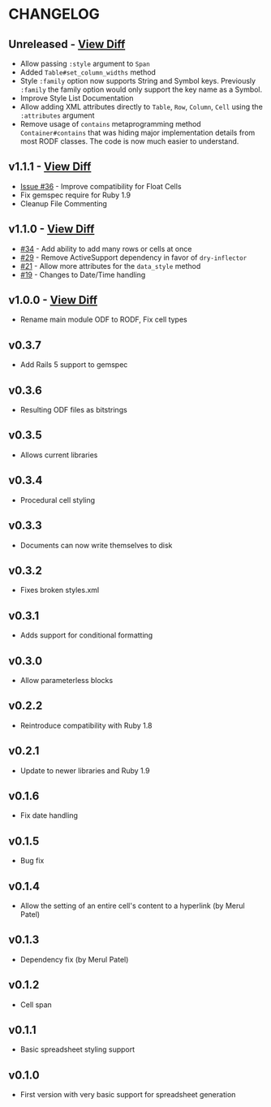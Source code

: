 # CHANGELOG

## Unreleased - [View Diff](https://github.com/westonganger/rodf/compare/v1.1.1..master)
- Allow passing `:style` argument to `Span`
- Added `Table#set_column_widths` method
- Style `:family` option now supports String and Symbol keys. Previously `:family` the family option would only support the key name as a Symbol.
- Improve Style List Documentation
- Allow adding XML attributes directly to `Table`, `Row`, `Column`, `Cell` using the `:attributes` argument
- Remove usage of `contains` metaprogramming method `Container#contains` that was hiding major implementation details from most RODF classes. The code is now much easier to understand.

## v1.1.1 - [View Diff](https://github.com/westonganger/rodf/compare/v1.1.0..v1.1.1)
- [Issue #36](https://github.com/westonganger/rodf/issues/36) - Improve compatibility for Float Cells
- Fix gemspec require for Ruby 1.9
- Cleanup File Commenting

## v1.1.0 - [View Diff](https://github.com/westonganger/rodf/compare/v1.0.0..v1.1.0)
- [#34](https://github.com/westonganger/rodf/pull/34) - Add ability to add many rows or cells at once
- [#29](https://github.com/westonganger/rodf/pull/29) - Remove ActiveSupport dependency in favor of `dry-inflector`
- [#21](https://github.com/thiagoarrais/rodf/pull/21) - Allow more attributes for the `data_style` method
- [#19](https://github.com/westonganger/rodf/issues/19) - Changes to Date/Time handling

## v1.0.0 - [View Diff](https://github.com/westonganger/rodf/compare/v0.3.7..v1.0.0)
- Rename main module ODF to RODF, Fix cell types

## v0.3.7
- Add Rails 5 support to gemspec

## v0.3.6
- Resulting ODF files as bitstrings

## v0.3.5
- Allows current libraries

## v0.3.4
- Procedural cell styling

## v0.3.3
- Documents can now write themselves to disk

## v0.3.2
- Fixes broken styles.xml

## v0.3.1
- Adds support for conditional formatting

## v0.3.0
- Allow parameterless blocks

## v0.2.2
- Reintroduce compatibility with Ruby 1.8

## v0.2.1
- Update to newer libraries and Ruby 1.9

## v0.1.6
- Fix date handling

## v0.1.5
- Bug fix

## v0.1.4
- Allow the setting of an entire cell's content to a hyperlink (by Merul Patel)

## v0.1.3
- Dependency fix (by Merul Patel)

## v0.1.2 
- Cell span

## v0.1.1
- Basic spreadsheet styling support

## v0.1.0
- First version with very basic support for spreadsheet generation
